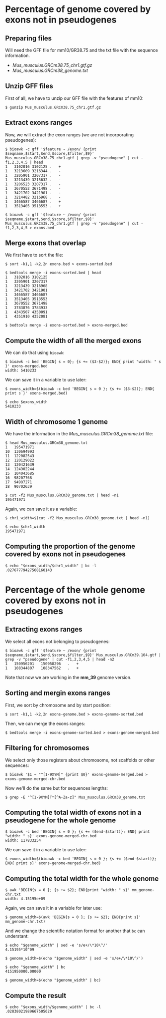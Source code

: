# Percentage of genome covered by exons not in pseudogenes

## Preparing files

Will need the GFF file for mm10/GR38.75 and the txt file with the sequence information.  

- *Mus_musculus.GRCm38.75_chr1.gtf.gz*  
- *Mus_musculus.GRCm38_genome.txt*

## Unzip GFF files

First of all, we have to unzip our GFF file with the features of mm10:  

    $ gunzip Mus_musculus.GRCm38.75_chr1.gtf.gz

## Extract exons ranges

Now, we will extract the exon ranges (we are not incorporating pseudogenes):  

    $ bioawk -c gff '$feature ~ /exon/ {print $seqname,$start,$end,$score,$filter,$9}' Mus_musculus.GRCm38.75_chr1.gtf | grep -v "pseudogene" | cut -f1,2,3,4,5 | head
    1	3102016	3102125	.	+
    1	3213609	3216344	.	-
    1	3205901	3207317	.	-
    1	3213439	3215632	.	-
    1	3206523	3207317	.	-
    1	3670552	3671498	.	-
    1	3421702	3421901	.	-
    1	3214482	3216968	.	-
    1	3466587	3466687	.	+
    1	3513405	3513553	.	+

    $ bioawk -c gff '$feature ~ /exon/ {print $seqname,$start,$end,$score,$filter,$9}' Mus_musculus.GRCm38.75_chr1.gtf | grep -v "pseudogene" | cut -f1,2,3,4,5 > exons.bed

## Merge exons that overlap

We first have to sort the file:  

    $ sort -k1,1 -k2,2n exons.bed > exons-sorted.bed

    $ bedtools merge -i exons-sorted.bed | head
    1	3102016	3102125
    1	3205901	3207317
    1	3213439	3216968
    1	3421702	3421901
    1	3466587	3466687
    1	3513405	3513553
    1	3670552	3671498
    1	3783876	3783933
    1	4343507	4350091
    1	4351910	4352081

    $ bedtools merge -i exons-sorted.bed > exons-merged.bed

## Compute the width of all the merged exons

We can do that using `bioawk`:  

    $ bioawk -c bed 'BEGIN{ s = 0}; {s += ($3-$2)}; END{ print "width: " s }' exons-merged.bed
    width: 5410233

We can save it in a variable to use later:  

    $ exons_width=$(bioawk -c bed 'BEGIN{ s = 0 }; {s += ($3-$2)}; END{ print s }' exons-merged.bed)

    $ echo $exons_width
    5410233


## Width of chromosome 1 genome

We have the information in the *Mus_musculus.GRCm38_genome.txt* file:  

    $ head Mus_musculus.GRCm38_genome.txt
    1	195471971
    10	130694993
    11	122082543
    12	120129022
    13	120421639
    14	124902244
    15	104043685
    16	98207768
    17	94987271
    18	90702639

    $ cut -f2 Mus_musculus.GRCm38_genome.txt | head -n1
    195471971

Again, we can save it as a variable:  

    $ chr1_width=$(cut -f2 Mus_musculus.GRCm38_genome.txt | head -n1)

    $ echo $chr1_width
    195471971

## Computing the proportion of the genome covered by exons not in pseudogenes

    $ echo "$exons_width/$chr1_width" | bc -l
    .02767779427568160143

# Percentage of the whole genome covered by exons not in pseudogenes

## Extracting exons ranges

We select all exons not belonging to pseudogenes:  

    $ bioawk -c gff '$feature ~ /exon/ {print $seqname,$start,$end,$score,$filter,$9}' Mus_musculus.GRCm39.104.gtf | grep -v "pseudogene" | cut -f1,2,3,4,5 | head -n2
    1	150956201	150958296	.	+
    1	108344807	108347562	.	+

Note that now we are working in the **mm_39** genome version. 

## Sorting and mergin exons ranges

First, we sort by chromosome and by start position:   

    $ sort -k1,1 -k2,2n exons-genome.bed > exons-genome-sorted.bed

Then, we can merge the exons ranges:  

    $ bedtools merge -i exons-genome-sorted.bed > exons-genome-merged.bed

## Filtering for chromosomes

We select only those registers about chromosome, not scaffolds or other sequences:  

    $ bioawk '$1 ~ "^[1-9XYM]" {print $0}' exons-genome-merged.bed > exons-genome-merged-chr.bed

Now we'll do the same but for sequences lengths:  

    $ grep -E "^[1-9XYM]T*[^A-Za-z]" Mus_musculus.GRCm38_genome.txt

## Computing the total width of exons not in a pseudogene for the whole genome  

    $ bioawk -c bed 'BEGIN{ s = 0 }; {s += ($end-$start)}; END{ print "width: " s}' exons-genome-merged-chr.bed
    width: 117833254

We can save it in a variable to use later:  

    $ exons_width=$(bioawk -c bed 'BEGIN{ s = 0 }; {s += ($end-$start)}; END{ print s}' exons-genome-merged-chr.bed)

## Computing the total width for the whole genome

    $ awk 'BEGIN{s = 0 }; {s += $2}; END{print "width: " s}' mm_genome-chr.txt
    width: 4.15195e+09

Again, we can save it in a variable for later use:  

    $ genome_width=$(awk 'BEGIN{s = 0 }; {s += $2}; END{print s}' mm_genome-chr.txt)

And we change the scientific notation format for another that `bc` can understant:  

    $ echo "$genome_width" | sed -e 's/e+/\*10\^/'
    4.15195*10^09

    $ genome_width=$(echo "$genome_width" | sed -e 's/e+/\*10\^/')

    $ echo "$genome_width" | bc
    4151950000.00000

    $ genome_width=$(echo "$genome_width" | bc)

## Compute the result

    $ echo "$exons_width/$genome_width" | bc -l
    .02838021989667505629
